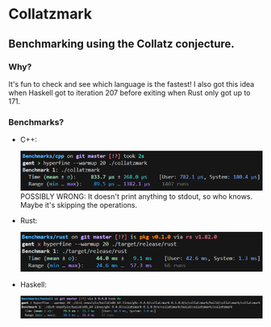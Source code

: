 # Collatzmark

## Benchmarking using the Collatz conjecture.

### Why?

It's fun to check and see which language is the fastest! I also got
this idea when Haskell got to iteration 207 before exiting when Rust
only got up to 171.

### Benchmarks?

- C++:
  
  ![Time (mean ± σ):     833.7 µs ± 268.0 µs](./assets/cpp.png)
  POSSIBLY WRONG: It doesn't print anything to stdout, so who knows. Maybe it's skipping the operations.
- Rust:
  
  ![Time (mean ± σ):      44.0 ms ±   9.1 ms](./assets/rust.png)
- Haskell:
  
  ![Time (mean ± σ):      75.5 ms ±  11.7 ms](./assets/haskell.png)